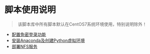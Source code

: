 # 脚本使用说明

> ​	该脚本库中所有脚本默认在CentOS7系统环境使用，特别说明除外！

- [配置免密登录功能](https://github.com/wangjiazhu/docs/blob/main/%E8%BF%90%E7%BB%B4%E6%96%87%E6%A1%A3/CentOS7%E9%85%8D%E7%BD%AE%E5%85%8D%E5%AF%86%E7%99%BB%E5%BD%95.md)
- [安装Anaconda及创建Python虚拟环境](https://github.com/wangjiazhu/docs/blob/main/%E8%BF%90%E7%BB%B4%E6%96%87%E6%A1%A3/CentOS7%E5%AE%89%E8%A3%85Anaconda%E5%8F%8A%E5%88%9B%E5%BB%BAPython%E8%99%9A%E6%8B%9F%E7%8E%AF%E5%A2%83.md)
- [部署NFS服务](https://github.com/wangjiazhu/docs/blob/main/%E8%BF%90%E7%BB%B4%E6%96%87%E6%A1%A3/CentOS7%E9%83%A8%E7%BD%B2NFS%E6%9C%8D%E5%8A%A1.md)


